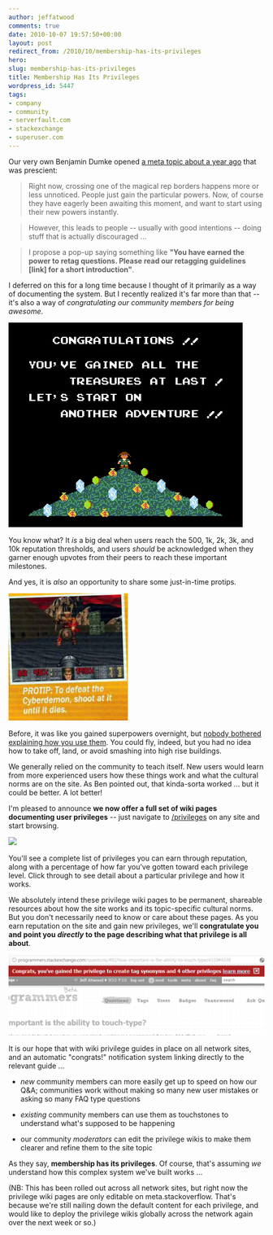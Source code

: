 ```yaml
---
author: jeffatwood
comments: true
date: 2010-10-07 19:57:50+00:00
layout: post
redirect_from: /2010/10/membership-has-its-privileges
hero:
slug: membership-has-its-privileges
title: Membership Has Its Privileges
wordpress_id: 5447
tags:
- company
- community
- serverfault.com
- stackexchange
- superuser.com
---
```


Our very own Benjamin Dumke opened [a meta topic about a year ago](http://meta.stackoverflow.com/questions/15661/you-have-gained-power-heres-how-to-use-it-kind-of-message) that was prescient:



> Right now, crossing one of the magical rep borders happens more or less unnoticed. People just gain the particular powers. Now, of course they have eagerly been awaiting this moment, and want to start using their new powers instantly.

> However, this leads to people -- usually with good intentions -- doing stuff that is actually discouraged ...

> I propose a pop-up saying something like **"You have earned the power to retag questions. Please read our retagging guidelines [link] for a short introduction"**.




I deferred on this for a long time because I thought of it primarily as a way of documenting the system. But I recently realized it's far more than that -- it's also a way of _congratulating our community members for being awesome_.

![](/images/wordpress/8-bit-congratulations-treasure-island.png)

You know what? It _is_ a big deal when users reach the 500, 1k, 2k, 3k, and 10k reputation thresholds, and users _should_ be acknowledged when they garner enough upvotes from their peers to reach these important milestones.

And yes, it is _also_ an opportunity to share some just-in-time protips.

![](/images/wordpress/protip.jpg)


Before, it was like you gained superpowers overnight, but [nobody bothered explaining how you use them](http://www.youtube.com/watch?v=0_ZUSQQdoS4). You could fly, indeed, but you had no idea how to take off, land, or avoid smashing into high rise buildings.

We generally relied on the community to teach itself. New users would learn from more experienced users how these things work and what the cultural norms are on the site. As Ben pointed out, that kinda-sorta worked ... but it could be better. A lot better!

I'm pleased to announce **we now offer a full set of wiki pages documenting user privileges** -- just navigate to [/privileges](http://stackoverflow.com/privileges) on any site and start browsing.

[![](http://blog.stackoverflow.com/wp-content/uploads/privileges-your-reputation.png)](http://stackoverflow.com/privileges)

You'll see a complete list of privileges you can earn through reputation, along with a percentage of how far you've gotten toward each privilege level. Click through to see detail about a particular privilege and how it works.

We absolutely intend these privilege wiki pages to be permanent, shareable resources about how the site works and its topic-specific cultural norms. But you don't necessarily need to know or care about these pages. As you earn reputation on the site and gain new privileges, we'll **congratulate you and point you _directly_ to the page describing what that privilege is all about**.

![congrats, you've gained the privilege to do stuff!](/images/wordpress/privilege-notifications-small.png)

It is our hope that with wiki privilege guides in place on all network sites, and an automatic "congrats!" notification system linking directly to the relevant guide ...





  * _new_ community members can more easily get up to speed on how our Q&A; communities work without making so many new user mistakes or asking so many FAQ type questions


  * _existing_ community members can use them as touchstones to understand what's supposed to be happening


  * our community _moderators_ can edit the privilege wikis to make them clearer and refine them to the site topic



As they say, **membership has its privileges**. Of course, that's assuming _we_ understand how this complex system we've built  works ...

(NB: This has been rolled out across all network sites, but right now the privilege wiki pages are only editable on meta.stackoverflow. That's because we're still nailing down the default content for each privilege, and would like to deploy the privilege wikis globally across the network again over the next week or so.)
